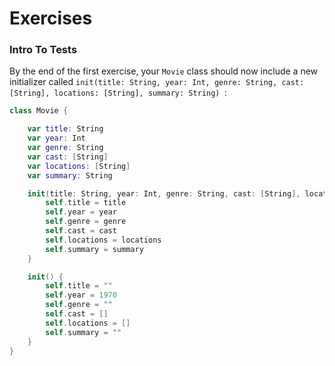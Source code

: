 # Exercises

### Intro To Tests

By the end of the first exercise, your `Movie` class should now include a new initializer called `init(title: String, year: Int, genre: String, cast: [String], locations: [String], summary: String) `:

```swift
class Movie {

	var title: String
	var year: Int
	var genre: String
	var cast: [String]
	var locations: [String]
	var summary: String

	init(title: String, year: Int, genre: String, cast: [String], locations: [String], summary: String) {
		self.title = title
		self.year = year
		self.genre = genre
		self.cast = cast
		self.locations = locations
		self.summary = summary
	}

	init() {
		self.title = ""
		self.year = 1970
		self.genre = ""
		self.cast = []
		self.locations = []
		self.summary = ""
	}
}
```